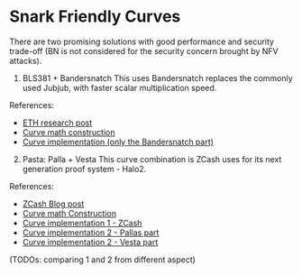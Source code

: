 Snark Friendly Curves
=====================

There are two promising solutions with good performance and security trade-off (BN is not considered for the security concern brought by NFV attacks).

1. BLS381 + Bandersnatch
This uses Bandersnatch replaces the commonly used Jubjub, with faster scalar multiplication speed. 

References:
- [ETH research post](https://ethresear.ch/t/introducing-bandersnatch-a-fast-elliptic-curve-built-over-the-bls12-381-scalar-field/9957)
- [Curve math construction](https://github.com/asanso/Bandersnatch)
- [Curve implementation (only the Bandersnatch part)](https://github.com/arkworks-rs/curves/tree/master/ed_on_bls12_381_bandersnatch)


2. Pasta: Palla + Vesta
This curve combination is ZCash uses for its next generation proof system - Halo2. 

References:
- [ZCash Blog post](https://electriccoin.co/blog/the-pasta-curves-for-halo-2-and-beyond/)
- [Curve math Construction](https://github.com/zcash/pasta)
- [Curve implementation 1 - ZCash](https://github.com/zcash/pasta_curves)
- [Curve implementation 2 - Pallas part](https://github.com/arkworks-rs/curves/tree/master/pallas)
- [Curve implementation 2 - Vesta part](https://github.com/arkworks-rs/curves/tree/master/vesta)

(TODOs: comparing 1 and 2 from different aspect)